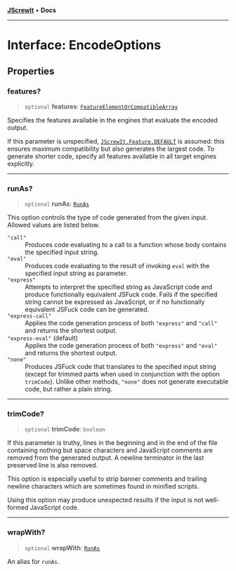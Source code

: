 [**JScrewIt**](../README.md) • **Docs**

***

# Interface: EncodeOptions

## Properties

### features?

> `optional` **features**: [`FeatureElementOrCompatibleArray`](../type-aliases/FeatureElementOrCompatibleArray.md)

Specifies the features available in the engines that evaluate the encoded output.

If this parameter is unspecified, [`JScrewIt.Feature.DEFAULT`](FeatureConstructor.md#default) is assumed: this ensures maximum compatibility but also generates
the largest code.
To generate shorter code, specify all features available in all target engines explicitly.

***

### runAs?

> `optional` **runAs**: [`RunAs`](../type-aliases/RunAs.md)

This option controls the type of code generated from the given input.
Allowed values are listed below.

<dl>

<dt><code>"call"</code></dt>
<dd>
Produces code evaluating to a call to a function whose body contains the specified input
string.
</dd>

<dt><code>"eval"</code></dt>
<dd>
Produces code evaluating to the result of invoking <code>eval</code> with the specified input
string as parameter.
</dd>

<dt><code>"express"</code></dt>
<dd>
Attempts to interpret the specified string as JavaScript code and produce functionally
equivalent JSFuck code.
Fails if the specified string cannot be expressed as JavaScript, or if no functionally
equivalent JSFuck code can be generated.
</dd>

<dt><code>"express-call"</code></dt>
<dd>
Applies the code generation process of both <code>"express"</code> and <code>"call"</code>
and returns the shortest output.
</dd>

<dt><code>"express-eval"</code> (default)</dt>
<dd>
Applies the code generation process of both <code>"express"</code> and <code>"eval"</code>
and returns the shortest output.
</dd>

<dt><code>"none"</code></dt>
<dd>
Produces JSFuck code that translates to the specified input string (except for trimmed parts
when used in conjunction with the option <code>trimCode</code>).
Unlike other methods, <code>"none"</code> does not generate executable code, but rather a
plain string.
</dd>

</dl>

***

### trimCode?

> `optional` **trimCode**: `boolean`

If this parameter is truthy, lines in the beginning and in the end of the file containing
nothing but space characters and JavaScript comments are removed from the generated output.
A newline terminator in the last preserved line is also removed.

This option is especially useful to strip banner comments and trailing newline characters
which are sometimes found in minified scripts.

Using this option may produce unexpected results if the input is not well-formed JavaScript
code.

***

### wrapWith?

> `optional` **wrapWith**: [`RunAs`](../type-aliases/RunAs.md)

An alias for `runAs`.
